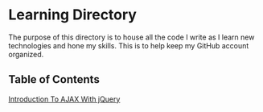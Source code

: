 # Learning Directory

The purpose of this directory is to house all the code I write as I learn new technologies and hone my skills.
This is to help keep my GitHub account organized.

## Table of Contents

[Introduction To AJAX With jQuery](https://github.com/JamieBort/LearningDirectory/tree/master/IntroductionToAJAXWithjQuery)